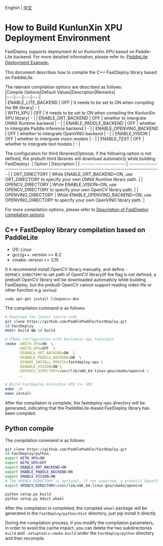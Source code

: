 English | [中文](../../cn/build_and_install/xpu.md)

# How to Build KunlunXin XPU Deployment Environment

FastDeploy supports deployment AI on KunlunXin XPU based on Paddle-Lite backend. For more detailed information, please refer to: [PaddleLite Deployment Example](https://www.paddlepaddle.org.cn/lite/develop/demo_guides/kunlunxin_xpu.html#xpu)。

This document describes how to compile the C++ FastDeploy library based on PaddleLite.

The relevant compilation options are described as follows:  
|Compile Options|Default Values|Description|Remarks|  
|:---|:---|:---|:---|  
| ENABLE_LITE_BACKEND | OFF | It needs to be set to ON when compiling the RK library| - |  
| WITH_XPU | OFF | It needs to be set to ON when compiling the KunlunXin XPU library| - |
| ENABLE_ORT_BACKEND | OFF | whether to intergrate ONNX Runtime backend | - |
| ENABLE_PADDLE_BACKEND | OFF | whether to intergrate Paddle Inference backend | - |
| ENABLE_OPENVINO_BACKEND | OFF | whether to intergrate OpenVINO backend | - |
| ENABLE_VISION | OFF | whether to intergrate vision models | - |
| ENABLE_TEXT | OFF | whether to intergrate text models | - |

The configuration for third libraries(Optional, if the following option is not defined, the prebuilt third libraries will download automaticly while building FastDeploy).
| Option                     | Description                                                                                           |
| :---------------------- | :--------------------------------------------------------------------------------------------- |
| ORT_DIRECTORY           | While ENABLE_ORT_BACKEND=ON, use ORT_DIRECTORY to specify your own ONNX Runtime library path.  |
| OPENCV_DIRECTORY        | While ENABLE_VISION=ON, use OPENCV_DIRECTORY to specify your own OpenCV library path.     |
| OPENVINO_DIRECTORY      |  While ENABLE_OPENVINO_BACKEND=ON, use OPENVINO_DIRECTORY to specify your own OpenVINO library path.    |

For more compilation options, please refer to [Description of FastDeploy compilation options](./README.md)

## C++ FastDeploy library compilation based on PaddleLite
- OS: Linux
- gcc/g++: version >= 8.2
- cmake: version >= 3.15

It it recommend install OpenCV library manually, and define `-DOPENCV_DIRECTORY` to set path of OpenCV library(If the flag is not defined, a prebuilt OpenCV library will be downloaded automaticly while building FastDeploy, but the prebuilt OpenCV cannot support reading video file or other function e.g `imshow`)
```
sudo apt-get install libopencv-dev
```

The compilation command is as follows:
```bash
# Download the latest source code
git clone https://github.com/PaddlePaddle/FastDeploy.git
cd FastDeploy  
mkdir build && cd build

# CMake configuration with KunlunXin xpu toolchain
cmake -DWITH_XPU=ON  \
      -DWITH_GPU=OFF  \
      -DENABLE_ORT_BACKEND=ON  \
      -DENABLE_PADDLE_BACKEND=ON  \
      -DCMAKE_INSTALL_PREFIX=fastdeploy-xpu \
      -DENABLE_VISION=ON \
      -DOPENCV_DIRECTORY=/usr/lib/x86_64-linux-gnu/cmake/opencv4 \
      ..

# Build FastDeploy KunlunXin XPU C++ SDK
make -j8
make install
```  
After the compilation is complete, the fastdeploy-xpu directory will be generated, indicating that the PadddleLite-based FastDeploy library has been compiled.

## Python compile
The compilation command is as follows:
```bash
git clone https://github.com/PaddlePaddle/FastDeploy.git
cd FastDeploy/python
export WITH_XPU=ON
export WITH_GPU=OFF
export ENABLE_ORT_BACKEND=ON
export ENABLE_PADDLE_BACKEND=ON
export ENABLE_VISION=ON
# The OPENCV_DIRECTORY is optional, if not exported, a prebuilt OpenCV library will be downloaded
export OPENCV_DIRECTORY=/usr/lib/x86_64-linux-gnu/cmake/opencv4

python setup.py build
python setup.py bdist_wheel
```  
After the compilation is completed, the compiled `wheel` package will be generated in the `FastDeploy/python/dist` directory, just pip install it directly

During the compilation process, if you modify the compilation parameters, in order to avoid the cache impact, you can delete the two subdirectories `build` and `.setuptools-cmake-build` under the `FastDeploy/python` directory and then recompile.
